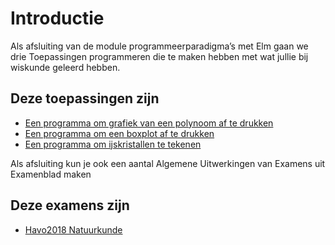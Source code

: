 
# Introductie

Als afsluiting van de module programmeerparadigma’s met Elm gaan we drie Toepassingen programmeren die te maken hebben met wat jullie bij wiskunde geleerd hebben.

## Deze toepassingen zijn

+ [Een programma om grafiek van een polynoom af te drukken](polynoom)
+ [Een programma om een boxplot af te drukken](boxplot)
+ [Een programma om ijskristallen te tekenen](ijskristallen)

Als afsluiting kun je ook een aantal Algemene Uitwerkingen van Examens uit Examenblad maken

## Deze examens zijn

+ [Havo2018 Natuurkunde](havo2018_natuurkunde)
